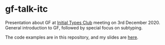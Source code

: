 # gf-talk-itc

Presentation about GF at [Initial Types Club](https://github.com/InitialTypes/Club/wiki) meeting on 3rd December 2020. General introduction to GF, followed by special focus on subtyping.

The code examples are in this repository, and my slides are [here](https://docs.google.com/presentation/d/11sMUWx8fJDxZd7dtyf9eDK_clccXZiD3WVdcBK1Vnkw).
